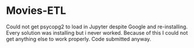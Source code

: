 # Movies-ETL
Could not get psycopg2 to load in Jupyter despite Google and re-installing. Every solution was installing but i never worked. Because of this I could not get anything else to work properly. Code submitted anyway.
